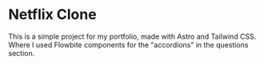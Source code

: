 
# Netflix Clone

This is a simple project for my portfolio, made with Astro and Tailwind CSS.
Where I used Flowbite components for the "accordions" in the questions section.

